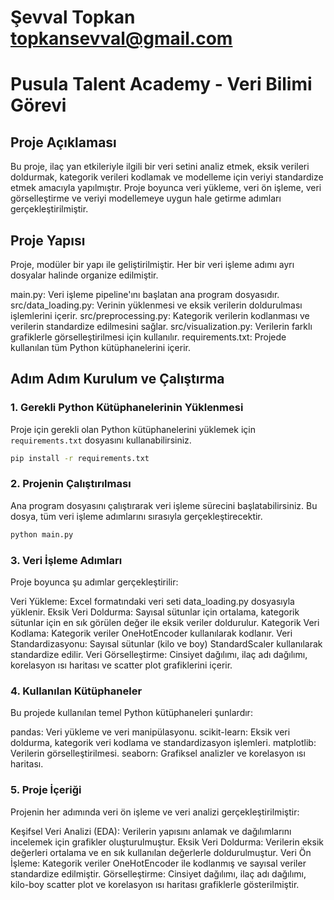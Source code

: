 # Şevval Topkan topkansevval@gmail.com

# Pusula Talent Academy - Veri Bilimi Görevi


## Proje Açıklaması
Bu proje, ilaç yan etkileriyle ilgili bir veri setini analiz etmek, eksik verileri doldurmak, kategorik verileri kodlamak ve modelleme için veriyi standardize etmek amacıyla yapılmıştır. Proje boyunca veri yükleme, veri ön işleme, veri görselleştirme ve veriyi modellemeye uygun hale getirme adımları gerçekleştirilmiştir.

## Proje Yapısı
Proje, modüler bir yapı ile geliştirilmiştir. Her bir veri işleme adımı ayrı dosyalar halinde organize edilmiştir.

main.py: Veri işleme pipeline'ını başlatan ana program dosyasıdır.
src/data_loading.py: Verinin yüklenmesi ve eksik verilerin doldurulması işlemlerini içerir.
src/preprocessing.py: Kategorik verilerin kodlanması ve verilerin standardize edilmesini sağlar.
src/visualization.py: Verilerin farklı grafiklerle görselleştirilmesi için kullanılır.
requirements.txt: Projede kullanılan tüm Python kütüphanelerini içerir.


## Adım Adım Kurulum ve Çalıştırma

### 1. Gerekli Python Kütüphanelerinin Yüklenmesi
Proje için gerekli olan Python kütüphanelerini yüklemek için `requirements.txt` dosyasını kullanabilirsiniz.

```bash
pip install -r requirements.txt
```

### 2. Projenin Çalıştırılması
Ana program dosyasını çalıştırarak veri işleme sürecini başlatabilirsiniz. Bu dosya, tüm veri işleme adımlarını sırasıyla gerçekleştirecektir.

```bash
python main.py
```

### 3. Veri İşleme Adımları
Proje boyunca şu adımlar gerçekleştirilir:

Veri Yükleme: Excel formatındaki veri seti data_loading.py dosyasıyla yüklenir.
Eksik Veri Doldurma: Sayısal sütunlar için ortalama, kategorik sütunlar için en sık görülen değer ile eksik veriler doldurulur.
Kategorik Veri Kodlama: Kategorik veriler OneHotEncoder kullanılarak kodlanır.
Veri Standardizasyonu: Sayısal sütunlar (kilo ve boy) StandardScaler kullanılarak standardize edilir.
Veri Görselleştirme: Cinsiyet dağılımı, ilaç adı dağılımı, korelasyon ısı haritası ve scatter plot grafiklerini içerir.


### 4. Kullanılan Kütüphaneler
Bu projede kullanılan temel Python kütüphaneleri şunlardır:

pandas: Veri yükleme ve veri manipülasyonu.
scikit-learn: Eksik veri doldurma, kategorik veri kodlama ve standardizasyon işlemleri.
matplotlib: Verilerin görselleştirilmesi.
seaborn: Grafiksel analizler ve korelasyon ısı haritası.

### 5. Proje İçeriği
Projenin her adımında veri ön işleme ve veri analizi gerçekleştirilmiştir:

Keşifsel Veri Analizi (EDA): Verilerin yapısını anlamak ve dağılımlarını incelemek için grafikler oluşturulmuştur.
Eksik Veri Doldurma: Verilerin eksik değerleri ortalama ve en sık kullanılan değerlerle doldurulmuştur.
Veri Ön İşleme: Kategorik veriler OneHotEncoder ile kodlanmış ve sayısal veriler standardize edilmiştir.
Görselleştirme: Cinsiyet dağılımı, ilaç adı dağılımı, kilo-boy scatter plot ve korelasyon ısı haritası grafiklerle gösterilmiştir.